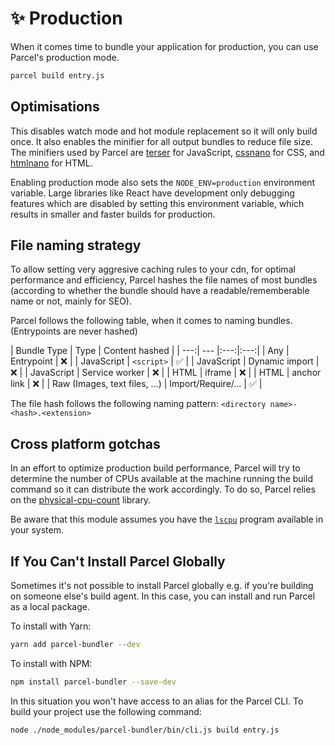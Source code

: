 # ✨ Production

When it comes time to bundle your application for production, you can use Parcel's production mode.

```bash
parcel build entry.js
```

## Optimisations

This disables watch mode and hot module replacement so it will only build once. It also enables the minifier for all output bundles to reduce file size. The minifiers used by Parcel are [terser](https://github.com/fabiosantoscode/terser) for JavaScript, [cssnano](http://cssnano.co) for CSS, and [htmlnano](https://github.com/posthtml/htmlnano) for HTML.

Enabling production mode also sets the `NODE_ENV=production` environment variable. Large libraries like React have development only debugging features which are disabled by setting this environment variable, which results in smaller and faster builds for production.

## File naming strategy

To allow setting very aggresive caching rules to your cdn, for optimal performance and efficiency, Parcel hashes the file names of most bundles (according to whether the bundle should have a readable/rememberable name or not, mainly for SEO).

Parcel follows the following table, when it comes to naming bundles. (Entrypoints are never hashed)

| Bundle Type | Type | Content hashed |
| ---:| --- |:---:|:---:|
| Any | Entrypoint            | ❌ |
| JavaScript | `<script>`     | ✅ |
| JavaScript | Dynamic import | ❌ |
| JavaScript | Service worker | ❌ |
| HTML | iframe               | ❌ |
| HTML | anchor link          | ❌ |
| Raw (Images, text files, ...) | Import/Require/... | ✅ |

The file hash follows the following naming pattern: `<directory name>-<hash>.<extension>`

## Cross platform gotchas

In an effort to optimize production build performance, Parcel will try to determine the number of CPUs available at the machine running the build command so it can distribute the work accordingly. To do so, Parcel relies on the [physical-cpu-count](https://www.npmjs.com/package/physical-cpu-count) library.

Be aware that this module assumes you have the [`lscpu`](http://manpages.courier-mta.org/htmlman1/lscpu.1.html) program available in your system.

## If You Can't Install Parcel Globally

Sometimes it's not possible to install Parcel globally e.g. if you're building on someone else's build agent. In this case, you can install and run Parcel as a local package.

To install with Yarn:

```bash
yarn add parcel-bundler --dev
```

To install with NPM:

```bash
npm install parcel-bundler --save-dev
```

In this situation you won't have access to an alias for the Parcel CLI. To build your project use the following command:

```bash
node ./node_modules/parcel-bundler/bin/cli.js build entry.js
```